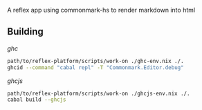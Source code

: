 A reflex app using commonmark-hs to render markdown into html

## Building

*ghc*
``` sh
path/to/reflex-platform/scripts/work-on ./ghc-env.nix ./.
ghcid --command "cabal repl" -T "Commonmark.Editor.debug"
```

*ghcjs*

``` sh
path/to/reflex-platform/scripts/work-on ./ghcjs-env.nix ./.
cabal build --ghcjs
```

